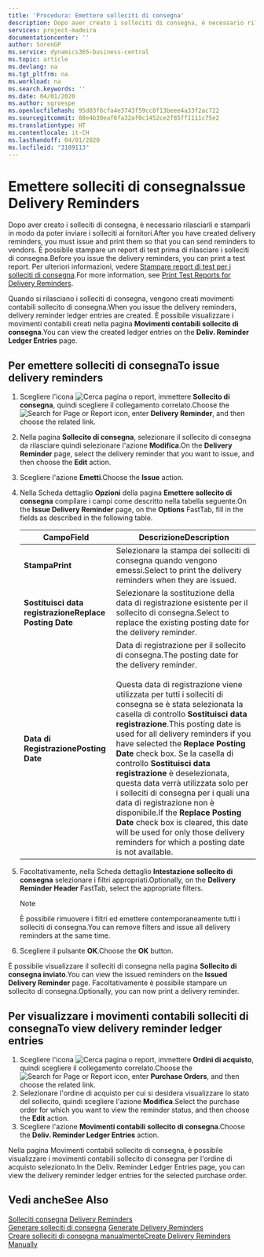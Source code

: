 ```yaml
---
title: 'Procedura: Emettere solleciti di consegna'
description: Dopo aver creato i solleciti di consegna, è necessario rilasciarli e stamparli in modo da poter inviare i solleciti ai fornitori. È possibile stampare un report di test prima di rilasciare i solleciti di consegna.
services: project-madeira
documentationcenter: ''
author: SorenGP
ms.service: dynamics365-business-central
ms.topic: article
ms.devlang: na
ms.tgt_pltfrm: na
ms.workload: na
ms.search.keywords: ''
ms.date: 04/01/2020
ms.author: sgroespe
ms.openlocfilehash: 95d03f6cfa4e3743f59cc8f13beee4a33f2ac722
ms.sourcegitcommit: 88e4b30eaf6fa32af0c1452ce2f85ff1111c75e2
ms.translationtype: HT
ms.contentlocale: it-CH
ms.lasthandoff: 04/01/2020
ms.locfileid: "3189113"
---
```

# <a name="issue-delivery-reminders"></a><span data-ttu-id="bf3d7-104">Emettere solleciti di consegna</span><span class="sxs-lookup"><span data-stu-id="bf3d7-104">Issue Delivery Reminders</span></span>
<span data-ttu-id="bf3d7-105">Dopo aver creato i solleciti di consegna, è necessario rilasciarli e stamparli in modo da poter inviare i solleciti ai fornitori.</span><span class="sxs-lookup"><span data-stu-id="bf3d7-105">After you have created delivery reminders, you must issue and print them so that you can send reminders to vendors.</span></span> <span data-ttu-id="bf3d7-106">È possibile stampare un report di test prima di rilasciare i solleciti di consegna.</span><span class="sxs-lookup"><span data-stu-id="bf3d7-106">Before you issue the delivery reminders, you can print a test report.</span></span> <span data-ttu-id="bf3d7-107">Per ulteriori informazioni, vedere [Stampare report di test per i solleciti di consegna](how-to-print-test-reports-for-delivery-reminders.md).</span><span class="sxs-lookup"><span data-stu-id="bf3d7-107">For more information, see [Print Test Reports for Delivery Reminders](how-to-print-test-reports-for-delivery-reminders.md).</span></span>  

<span data-ttu-id="bf3d7-108">Quando si rilasciano i solleciti di consegna, vengono creati movimenti contabili sollecito di consegna.</span><span class="sxs-lookup"><span data-stu-id="bf3d7-108">When you issue the delivery reminders, delivery reminder ledger entries are created.</span></span> <span data-ttu-id="bf3d7-109">È possibile visualizzare i movimenti contabili creati nella pagina **Movimenti contabili sollecito di consegna**.</span><span class="sxs-lookup"><span data-stu-id="bf3d7-109">You can view the created ledger entries on the **Deliv. Reminder Ledger Entries** page.</span></span>  

## <a name="to-issue-delivery-reminders"></a><span data-ttu-id="bf3d7-110">Per emettere solleciti di consegna</span><span class="sxs-lookup"><span data-stu-id="bf3d7-110">To issue delivery reminders</span></span>  

1.  <span data-ttu-id="bf3d7-111">Scegliere l'icona ![Cerca pagina o report](../../media/ui-search/search_small.png "Icona della funzionalità Cerca pagina o report"), immettere **Sollecito di consegna**, quindi scegliere il collegamento correlato.</span><span class="sxs-lookup"><span data-stu-id="bf3d7-111">Choose the ![Search for Page or Report](../../media/ui-search/search_small.png "Search for Page or Report icon") icon, enter **Delivery Reminder**, and then choose the related link.</span></span>  
2.  <span data-ttu-id="bf3d7-112">Nella pagina **Sollecito di consegna**, selezionare il sollecito di consegna da rilasciare quindi selezionare l'azione **Modifica**.</span><span class="sxs-lookup"><span data-stu-id="bf3d7-112">On the **Delivery Reminder** page, select the delivery reminder that you want to issue, and then choose the **Edit** action.</span></span>  
3.  <span data-ttu-id="bf3d7-113">Scegliere l'azione **Emetti**.</span><span class="sxs-lookup"><span data-stu-id="bf3d7-113">Choose the **Issue** action.</span></span>  
4.  <span data-ttu-id="bf3d7-114">Nella Scheda dettaglio **Opzioni** della pagina **Emettere sollecito di consegna** compilare i campi come descritto nella tabella seguente.</span><span class="sxs-lookup"><span data-stu-id="bf3d7-114">On the **Issue Delivery Reminder** page, on the **Options** FastTab, fill in the fields as described in the following table.</span></span>  

    |<span data-ttu-id="bf3d7-115">Campo</span><span class="sxs-lookup"><span data-stu-id="bf3d7-115">Field</span></span>|<span data-ttu-id="bf3d7-116">Descrizione</span><span class="sxs-lookup"><span data-stu-id="bf3d7-116">Description</span></span>|  
    |---------------------------------|---------------------------------------|  
    |<span data-ttu-id="bf3d7-117">**Stampa**</span><span class="sxs-lookup"><span data-stu-id="bf3d7-117">**Print**</span></span>|<span data-ttu-id="bf3d7-118">Selezionare la stampa dei solleciti di consegna quando vengono emessi.</span><span class="sxs-lookup"><span data-stu-id="bf3d7-118">Select to print the delivery reminders when they are issued.</span></span>|  
    |<span data-ttu-id="bf3d7-119">**Sostituisci data registrazione**</span><span class="sxs-lookup"><span data-stu-id="bf3d7-119">**Replace Posting Date**</span></span>|<span data-ttu-id="bf3d7-120">Selezionare la sostituzione della data di registrazione esistente per il sollecito di consegna.</span><span class="sxs-lookup"><span data-stu-id="bf3d7-120">Select to replace the existing posting date for the delivery reminder.</span></span>|  
    |<span data-ttu-id="bf3d7-121">**Data di Registrazione**</span><span class="sxs-lookup"><span data-stu-id="bf3d7-121">**Posting Date**</span></span>|<span data-ttu-id="bf3d7-122">Data di registrazione per il sollecito di consegna.</span><span class="sxs-lookup"><span data-stu-id="bf3d7-122">The posting date for the delivery reminder.</span></span><br /><br /> <span data-ttu-id="bf3d7-123">Questa data di registrazione viene utilizzata per tutti i solleciti di consegna se è stata selezionata la casella di controllo **Sostituisci data registrazione**.</span><span class="sxs-lookup"><span data-stu-id="bf3d7-123">This posting date is used for all delivery reminders if you have selected the **Replace Posting Date** check box.</span></span> <span data-ttu-id="bf3d7-124">Se la casella di controllo **Sostituisci data registrazione** è deselezionata, questa data verrà utilizzata solo per i solleciti di consegna per i quali una data di registrazione non è disponibile.</span><span class="sxs-lookup"><span data-stu-id="bf3d7-124">If the **Replace Posting Date** check box is cleared, this date will be used for only those delivery reminders for which a posting date is not available.</span></span>|  

5.  <span data-ttu-id="bf3d7-125">Facoltativamente, nella Scheda dettaglio **Intestazione sollecito di consegna** selezionare i filtri appropriati.</span><span class="sxs-lookup"><span data-stu-id="bf3d7-125">Optionally, on the **Delivery Reminder Header** FastTab, select the appropriate filters.</span></span>  

    > [!NOTE]  
    >  <span data-ttu-id="bf3d7-126">È possibile rimuovere i filtri ed emettere contemporaneamente tutti i solleciti di consegna.</span><span class="sxs-lookup"><span data-stu-id="bf3d7-126">You can remove filters and issue all delivery reminders at the same time.</span></span>  

6.  <span data-ttu-id="bf3d7-127">Scegliere il pulsante **OK**.</span><span class="sxs-lookup"><span data-stu-id="bf3d7-127">Choose the **OK** button.</span></span>  

<span data-ttu-id="bf3d7-128">È possibile visualizzare il solleciti di consegna nella pagina **Sollecito di consegna inviato**.</span><span class="sxs-lookup"><span data-stu-id="bf3d7-128">You can view the issued reminders on the **Issued Delivery Reminder** page.</span></span> <span data-ttu-id="bf3d7-129">Facoltativamente è possibile stampare un sollecito di consegna.</span><span class="sxs-lookup"><span data-stu-id="bf3d7-129">Optionally, you can now print a delivery reminder.</span></span>  

## <a name="to-view-delivery-reminder-ledger-entries"></a><span data-ttu-id="bf3d7-130">Per visualizzare i movimenti contabili solleciti di consegna</span><span class="sxs-lookup"><span data-stu-id="bf3d7-130">To view delivery reminder ledger entries</span></span>  

1.  <span data-ttu-id="bf3d7-131">Scegliere l'icona ![Cerca pagina o report](../../media/ui-search/search_small.png "Icona della funzionalità Cerca pagina o report"), immettere **Ordini di acquisto**, quindi scegliere il collegamento correlato.</span><span class="sxs-lookup"><span data-stu-id="bf3d7-131">Choose the ![Search for Page or Report](../../media/ui-search/search_small.png "Search for Page or Report icon") icon, enter **Purchase Orders**, and then choose the related link.</span></span>  
2.  <span data-ttu-id="bf3d7-132">Selezionare l'ordine di acquisto per cui si desidera visualizzare lo stato del sollecito, quindi scegliere l'azione **Modifica**.</span><span class="sxs-lookup"><span data-stu-id="bf3d7-132">Select the purchase order for which you want to view the reminder status, and then choose the **Edit** action.</span></span>  
3.  <span data-ttu-id="bf3d7-133">Scegliere l'azione **Movimenti contabili sollecito di consegna**.</span><span class="sxs-lookup"><span data-stu-id="bf3d7-133">Choose the **Deliv. Reminder Ledger Entries** action.</span></span>  

<span data-ttu-id="bf3d7-134">Nella pagina Movimenti contabili sollecito di consegna, è possibile visualizzare i movimenti contabili sollecito di consegna per l'ordine di acquisto selezionato.</span><span class="sxs-lookup"><span data-stu-id="bf3d7-134">In the Deliv. Reminder Ledger Entries page, you can view the delivery reminder ledger entries for the selected purchase order.</span></span>  

## <a name="see-also"></a><span data-ttu-id="bf3d7-135">Vedi anche</span><span class="sxs-lookup"><span data-stu-id="bf3d7-135">See Also</span></span>  
 <span data-ttu-id="bf3d7-136">[Solleciti consegna](delivery-reminders.md) </span><span class="sxs-lookup"><span data-stu-id="bf3d7-136">[Delivery Reminders](delivery-reminders.md) </span></span>  
 <span data-ttu-id="bf3d7-137">[Generare solleciti di consegna](how-to-generate-delivery-reminders.md) </span><span class="sxs-lookup"><span data-stu-id="bf3d7-137">[Generate Delivery Reminders](how-to-generate-delivery-reminders.md) </span></span>  
 [<span data-ttu-id="bf3d7-138">Creare solleciti di consegna manualmente</span><span class="sxs-lookup"><span data-stu-id="bf3d7-138">Create Delivery Reminders Manually</span></span>](how-to-create-delivery-reminders-manually.md)
